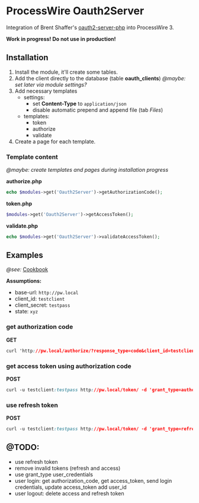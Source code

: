 # ProcessWire Oauth2Server

Integration of Brent Shaffer's [oauth2-server-php](https://github.com/bshaffer/oauth2-server-php) into ProcessWire 3.

**Work in progress! Do not use in production!**

## Installation

1. Install the module, it'll create some tables.
2. Add the client directly to the database (table **oauth_clients**) *@maybe: set later via module settings?* 
3. Add necessary templates
    - settings:
        - set **Content-Type** to `application/json` 
        - disable automatic prepend and append file (tab *Files*)
    - templates:
        - token
        - authorize
        - validate
4. Create a page for each template.

### Template content

*@maybe: create templates and pages during installation progress*

**authorize.php**

```php
echo $modules->get('Oauth2Server')->getAuthorizationCode();
```

**token.php**

```php
$modules->get('Oauth2Server')->getAccessToken();
```

**validate.php**

```php
echo $modules->get('Oauth2Server')->validateAccessToken();
```


## Examples

*@see:* [Cookbook](http://bshaffer.github.io/oauth2-server-php-docs/cookbook/)

**Assumptions:**

- base-url: `http://pw.local`
- client_id: `testclient`
- client_secret: `testpass`
- state: `xyz`

### get authorization code

**GET**

```css
curl 'http://pw.local/authorize/?response_type=code&client_id=testclient&state=xyz'
```

### get access token using authorization code

**POST**

```css
curl -u testclient:testpass http://pw.local/token/ -d 'grant_type=authorization_code&code={insert-code}'
```

### use refresh token

**POST**

```css
curl -u testclient:testpass http://pw.local/token/ -d 'grant_type=refresh_token&refresh_token={inser-refresh_token}'
```

## @TODO:

- use refresh token
- remove invalid tokens (refresh and access)
- use grant_type user_credentials
- user login: get authorization_code, get access_token, send login credentials, update access_token add user_id
- user logout: delete access and refresh token

